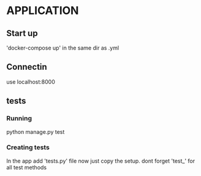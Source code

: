 # APPLICATION
## Start up
'docker-compose up' in the same dir as .yml

## Connectin
use localhost:8000

## tests
### Running
python manage.py test

### Creating tests
In the app add 'tests.py' file
now just copy the setup.
dont forget 'test_' for all test methods